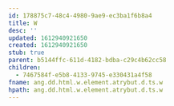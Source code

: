 ```yaml
---
id: 178875c7-48c4-4980-9ae9-ec3ba1f6b8a4
title: W
desc: ''
updated: 1612940921650
created: 1612940921650
stub: true
parent: b5144ffc-611d-4182-bdba-c29c4b62cc58
children:
  - 7467584f-e5b8-4133-9745-e330431a4f58
fname: ang.dd.html.w.element.atrybut.d.ts.w
hpath: ang.dd.html.w.element.atrybut.d.ts.w
---
```



